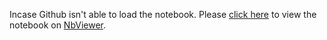 Incase Github isn't able to load the notebook. Please [click here](https://nbviewer.jupyter.org/github/Husain0007/GANs-Specialization/blob/main/Build-Basic-GANs/Week-3/C1W3_WGAN_GP.ipynb) to view the notebook on [NbViewer](https://nbviewer.jupyter.org/).

